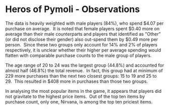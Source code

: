 # Heros of Pymoli - Observations

The data is heavily weighted with male players (84%), who spend $4.07 per purchase on average.  It is noted that female players spent $0.40 more on average than their male counterparts and players that identified as "Other" (or did not disclose their gender) also out-spend them by $0.49 more per person.  Since these two groups only account for 14% and 2% of players respectively, it is unclear whether their higher per average spending would flatten with comparable purchase counts to the male group of players. 

The age range of 20 to 24 was the largest group (44.8%) and accounted for almost half (46.8%) the total revenue.  In fact, this group had at minimum of 229 more purchases than the next two closest groups: 15 to 19 and 25 to 29.  This resulted in $408 more in purchases than those two groups.        

In analysing the most popular items in the game, it appears that players did not gravitate to the highest price items.  Out of the top ten items by purchase count, only one, Nirvana, is among the top ten priciest items.

